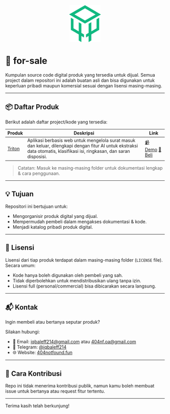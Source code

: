 <div align="center">
    <a href="https://404notfound.fun" target="_blank">
        <img src="./404NFID-green.png" 
            width="100" 
            alt="404NFID Logo">
    </a>
</div>

# 🛒 for-sale

Kumpulan source code digital produk yang tersedia untuk dijual. Semua project dalam repositori ini adalah buatan asli dan bisa digunakan untuk keperluan pribadi maupun komersial sesuai dengan lisensi masing-masing.

---

## 📦 Daftar Produk

Berikut adalah daftar project/kode yang tersedia:

| Produk | Deskripsi | Link |
|--------------------|-----------------------------------------------|--------------|
| [Triton](./triton/README.md) | Aplikasi berbasis web untuk mengelola surat masuk dan keluar, dilengkapi dengan fitur AI untuk ekstraksi data otomatis, klasifikasi isi, ringkasan, dan saran disposisi. | [📹 Demo](https://youtu.be/j4BLQi60wZ0) [🛒 Beli](https://lynk.id/iqbaleff214/jp76e78xmkp6) |


> Catatan: Masuk ke masing-masing folder untuk dokumentasi lengkap & cara penggunaan.

---

## 💡 Tujuan

Repositori ini bertujuan untuk:
- Mengorganisir produk digital yang dijual.
- Mempermudah pembeli dalam mengakses dokumentasi & kode.
- Menjadi katalog pribadi produk digital.

---

## 📝 Lisensi

Lisensi dari tiap produk terdapat dalam masing-masing folder (`LICENSE` file). Secara umum:

- Kode hanya boleh digunakan oleh pembeli yang sah.
- Tidak diperbolehkan untuk mendistribusikan ulang tanpa izin.
- Lisensi full (personal/commercial) bisa dibicarakan secara langsung.

---

## 📬 Kontak

Ingin membeli atau bertanya seputar produk?

Silakan hubungi:

- 📧 Email: [iqbaleff214@gmail.com](mailto:iqbaleff214@gmail.com) atau [404nf.oa@gmail.com](mailto:404nf.oa@gmail.com)
- 💬 Telegram: [@iqbaleff214](https://t.me/iqbaleff214)
- 🌐 Website: [404notfound.fun](https://404notfound.fun)

---

## 🚀 Cara Kontribusi

Repo ini tidak menerima kontribusi publik, namun kamu boleh membuat issue untuk bertanya atau request fitur tertentu.

---

Terima kasih telah berkunjung!
